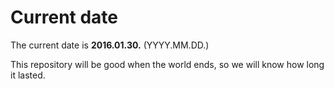 # Current date

The current date is **2016.01.30.** (YYYY.MM.DD.)

This repository will be good when the world ends, so we will know how long it lasted.